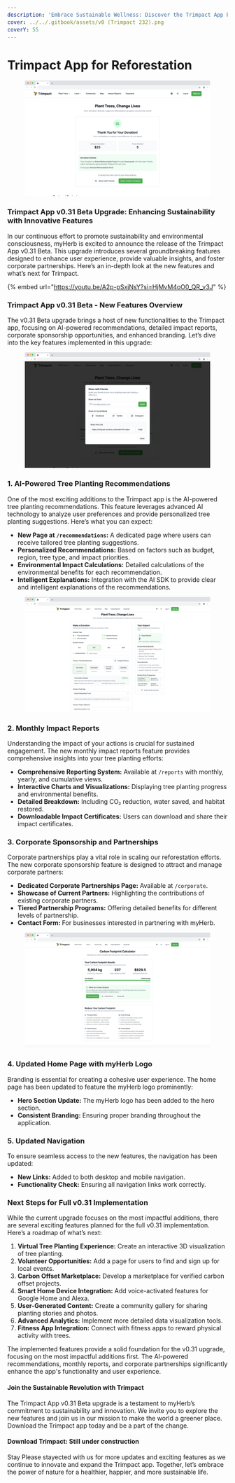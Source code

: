 ```yaml
---
description: 'Embrace Sustainable Wellness: Discover the Trimpact App by myHerb'
cover: ../../.gitbook/assets/v0 (Trimpact 232).png
coverY: 55
---
```


# Trimpact App for Reforestation



<figure><img src="../../.gitbook/assets/v0 (Trimpact 232212).png" alt=""><figcaption></figcaption></figure>

### **Trimpact App v0.31 Beta Upgrade: Enhancing Sustainability with Innovative Features**

In our continuous effort to promote sustainability and environmental consciousness, myHerb is excited to announce the release of the Trimpact App v0.31 Beta. This upgrade introduces several groundbreaking features designed to enhance user experience, provide valuable insights, and foster corporate partnerships. Here’s an in-depth look at the new features and what’s next for Trimpact.

{% embed url="https://youtu.be/A2p-pSxjNsY?si=HjMvM4oO0_QR_v3J" %}

### Trimpact App v0.31 Beta - New Features Overview

The v0.31 Beta upgrade brings a host of new functionalities to the Trimpact app, focusing on AI-powered recommendations, detailed impact reports, corporate sponsorship opportunities, and enhanced branding. Let’s dive into the key features implemented in this upgrade:

<figure><img src="../../.gitbook/assets/v0 (Trimpact 4.png" alt=""><figcaption></figcaption></figure>

### 1. AI-Powered Tree Planting Recommendations

One of the most exciting additions to the Trimpact app is the AI-powered tree planting recommendations. This feature leverages advanced AI technology to analyze user preferences and provide personalized tree planting suggestions. Here’s what you can expect:

* **New Page at `/recommendations`:** A dedicated page where users can receive tailored tree planting suggestions.
* **Personalized Recommendations:** Based on factors such as budget, region, tree type, and impact priorities.
* **Environmental Impact Calculations:** Detailed calculations of the environmental benefits for each recommendation.
* **Intelligent Explanations:** Integration with the AI SDK to provide clear and intelligent explanations of the recommendations.

<figure><img src="../../.gitbook/assets/v0 (Trimpact 2332).png" alt=""><figcaption></figcaption></figure>

### 2. Monthly Impact Reports

Understanding the impact of your actions is crucial for sustained engagement. The new monthly impact reports feature provides comprehensive insights into your tree planting efforts:

* **Comprehensive Reporting System:** Available at `/reports` with monthly, yearly, and cumulative views.
* **Interactive Charts and Visualizations:** Displaying tree planting progress and environmental benefits.
* **Detailed Breakdown:** Including CO₂ reduction, water saved, and habitat restored.
* **Downloadable Impact Certificates:** Users can download and share their impact certificates.

### 3. Corporate Sponsorship and Partnerships

Corporate partnerships play a vital role in scaling our reforestation efforts. The new corporate sponsorship feature is designed to attract and manage corporate partners:

* **Dedicated Corporate Partnerships Page:** Available at `/corporate`.
* **Showcase of Current Partners:** Highlighting the contributions of existing corporate partners.
* **Tiered Partnership Programs:** Offering detailed benefits for different levels of partnership.
* **Contact Form:** For businesses interested in partnering with myHerb.

<figure><img src="../../.gitbook/assets/v0 (Trimpact 232).png" alt=""><figcaption></figcaption></figure>

### 4. Updated Home Page with myHerb Logo

Branding is essential for creating a cohesive user experience. The home page has been updated to feature the myHerb logo prominently:

* **Hero Section Update:** The myHerb logo has been added to the hero section.
* **Consistent Branding:** Ensuring proper branding throughout the application.

### 5. Updated Navigation

To ensure seamless access to the new features, the navigation has been updated:

* **New Links:** Added to both desktop and mobile navigation.
* **Functionality Check:** Ensuring all navigation links work correctly.

### Next Steps for Full v0.31 Implementation

While the current upgrade focuses on the most impactful additions, there are several exciting features planned for the full v0.31 implementation. Here’s a roadmap of what’s next:

1. **Virtual Tree Planting Experience:** Create an interactive 3D visualization of tree planting.
2. **Volunteer Opportunities:** Add a page for users to find and sign up for local events.
3. **Carbon Offset Marketplace:** Develop a marketplace for verified carbon offset projects.
4. **Smart Home Device Integration:** Add voice-activated features for Google Home and Alexa.
5. **User-Generated Content:** Create a community gallery for sharing planting stories and photos.
6. **Advanced Analytics:** Implement more detailed data visualization tools.
7. **Fitness App Integration:** Connect with fitness apps to reward physical activity with trees.

The implemented features provide a solid foundation for the v0.31 upgrade, focusing on the most impactful additions first. The AI-powered recommendations, monthly reports, and corporate partnerships significantly enhance the app's functionality and user experience.

#### **Join the Sustainable Revolution with Trimpact**

The Trimpact App v0.31 Beta upgrade is a testament to myHerb’s commitment to sustainability and innovation. We invite you to explore the new features and join us in our mission to make the world a greener place. Download the Trimpact app today and be a part of the change.

#### **Download Trimpact: Still under construction**

Stay Please stayected with us for more updates and exciting features as we continue to innovate and expand the Trimpact app. Together, let’s embrace the power of nature for a healthier, happier, and more sustainable life.
